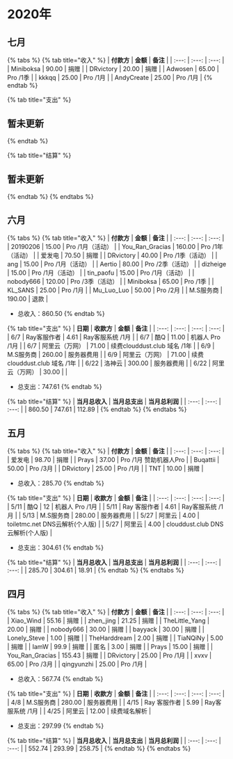 # 2020年

## 七月

{% tabs %}
{% tab title="收入" %}
| **付款方** | **金额** | **备注** |
| :---: | :---: | :---: |
| Miniboksa | 90.00 | 捐赠 |
| DRvictory | 20.00 | 捐赠 |
| Adwosen | 65.00 | Pro /1季 |
| kkkqq | 25.00 | Pro /1月 |
| AndyCreate | 25.00 | Pro /1月 |
{% endtab %}

{% tab title="支出" %}
## 暂未更新
{% endtab %}

{% tab title="结算" %}
## 暂未更新
{% endtab %}
{% endtabs %}

## 六月

{% tabs %}
{% tab title="收入" %}
| **付款方** | **金额** | **备注** |
| :---: | :---: | :---: |
| 20190206 | 15.00 | Pro /1月（活动） |
| You\_Ran\_Gracias | 160.00 | Pro /1年（活动） |
| 爱发电 | 70.50 | 捐赠 |
| DRvictory | 40.00 | Pro /1季（活动） |
| ang | 15.00 | Pro /1月（活动） |
| Aertio | 80.00 | Pro /2季（活动） |
| dizheige | 15.00 | Pro /1月（活动） |
| tin\_paofu | 15.00 | Pro /1月（活动） |
| nobody666 | 120.00 | Pro /3季（活动） |
| Miniboksa | 65.00 | Pro /1季 |
| KL\_SANS | 25.00 | Pro /1月 |
| Mu\_Luo\_Luo | 50.00 | Pro /2月 |
| M.S服务商 | 190.00 | 退款 |

* 总收入：860.50
{% endtab %}

{% tab title="支出" %}
| **日期** | **收款方** | **金额** | **备注** |
| :---: | :---: | :---: | :---: |
| 6/7 | Ray客服作者 | 4.61 | Ray客服系统 /1月 |
| 6/7 | 酷Q | 11.00 | 机器人 Pro /1月 |
| 6/7 | 阿里云（万网） | 71.00 | 续费clouddust.club 域名 /1年 |
| 6/9 | M.S服务商 | 260.00 | 服务器费用 |
| 6/9 | 阿里云（万网） | 71.00 | 续费clouddust.club 域名 /1年 |
| 6/22 | 洛神云 | 300.00 | 服务器费用 |
| 6/22 | 阿里云（万网） | 30.00 |  |

* 总支出：747.61
{% endtab %}

{% tab title="结算" %}
| **当月总收入** | **当月总支出** | **当月总利润** |
| :---: | :---: | :---: |
| 860.50 | 747.61 | 112.89 |
{% endtab %}
{% endtabs %}

## 五月

{% tabs %}
{% tab title="收入" %}
| **付款方** | **金额** | **备注** |
| :---: | :---: | :---: |
| 爱发电 | 98.70 | 捐赠 |
| Prays | 37.00 | Pro /1月 赞助机器人Pro |
| Buqattii | 50.00 | Pro /3月 |
| DRvictory | 25.00 | Pro /1月 |
| TNT | 10.00 | 捐赠 |

* 总收入：285.70
{% endtab %}

{% tab title="支出" %}
| **日期** | **收款方** | **金额** | **备注** |
| :---: | :---: | :---: | :---: |
| 5/11 | 酷Q | 12 | 机器人 Pro /1月 |
| 5/11 | Ray 客服作者 | 4.61 | Ray客服系统 /1月 |
| 5/13 | M.S服务商 | 280.00 | 服务器费用 |
| 5/27 | 阿里云 | 4.00 | toiletmc.net DNS云解析\(个人版\) |
| 5/27 | 阿里云 | 4.00 | clouddust.club DNS云解析\(个人版\) |

* 总支出：304.61
{% endtab %}

{% tab title="结算" %}
| **当月总收入** | **当月总支出** | **当月总利润** |
| :---: | :---: | :---: |
| 285.70 | 304.61 | 18.91 |
{% endtab %}
{% endtabs %}

## 四月

{% tabs %}
{% tab title="收入" %}
| **付款方** | **金额** | **备注** |
| :---: | :---: | :---: |
| Xiao\_Wind | 55.16 | 捐赠 |
| zhen\_jing | 21.25 | 捐赠 |
| TheLittle\_Yang | 20.00 | 捐赠 |
| nobody666 | 30.00 | 捐赠 |
| bayyack | 30.00 | 捐赠 |
| Lonely\_Steve | 1.00 | 捐赠 |
| TheHarddream | 2.00 | 捐赠 |
| TiaNQiNy | 5.00 | 捐赠 |
| IamW | 99.9 | 捐赠 |
| 匿名 | 3.00 | 捐赠 |
| Prays | 15.00 | 捐赠 |
| You\_Ran\_Gracias | 155.43 | 捐赠 |
| DRvictory | 25.00 | Pro /1月 |
| xvxv | 65.00 | Pro /3月 |
| qingyunzhi | 25.00 | Pro /1月 |

* 总收入：567.74
{% endtab %}

{% tab title="支出" %}
| **日期** | **收款方** | **金额** | **备注** |
| :---: | :---: | :---: | :---: |
| 4/8 | M.S服务商 | 280.00 | 服务器费用 |
| 4/15 | Ray 客服作者 | 5.99 | Ray客服系统 /1月 |
| 4/25 | 阿里云 | 12.00 | 续费域名解析 |

* 总支出：297.99
{% endtab %}

{% tab title="结算" %}
| **当月总收入** | **当月总支出** | **当月总利润** |
| :---: | :---: | :---: |
| 552.74 | 293.99 | 258.75 |
{% endtab %}
{% endtabs %}



